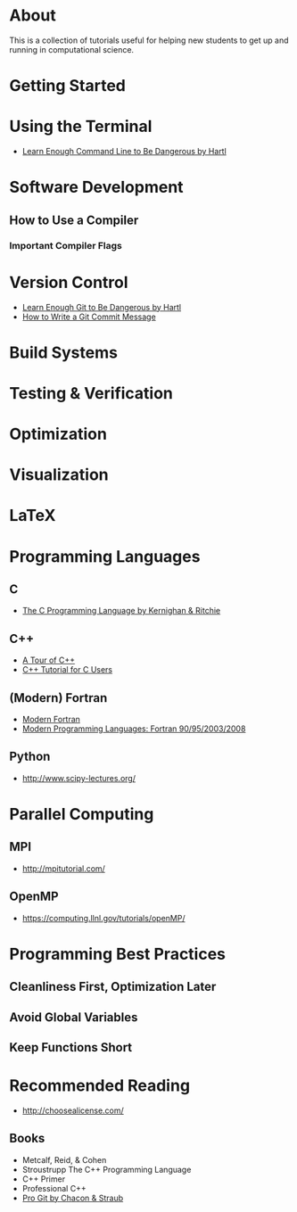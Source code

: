 # About
This is a collection of tutorials useful for helping new students to get up and running in computational science.

# Getting Started

# Using the Terminal
- [Learn Enough Command Line to Be Dangerous by Hartl](https://www.learnenough.com/command-line-tutorial)

# Software Development

## How to Use a Compiler

### Important Compiler Flags

# Version Control
- [Learn Enough Git to Be Dangerous by Hartl](https://www.learnenough.com/git-tutorial)
- [How to Write a Git Commit Message](http://chris.beams.io/posts/git-commit/)

# Build Systems

# Testing & Verification

# Optimization

# Visualization

# LaTeX

# Programming Languages

## C
- [The C Programming Language by Kernighan & Ritchie](https://archive.org/details/the_c_programming_language_2)

## C++
- [A Tour of C++](https://isocpp.org/tour)
- [C++ Tutorial for C Users](http://www.4p8.com/eric.brasseur/cppcen.html)

## (Modern) Fortran
- [Modern Fortran](https://bitbucket.org/eric_t/modern-fortran/wiki/Home)
- [Modern Programming Languages: Fortran 90/95/2003/2008](https://www.tacc.utexas.edu/documents/13601/162125/fortran_class.pdf)

## Python
- http://www.scipy-lectures.org/

# Parallel Computing

## MPI
- http://mpitutorial.com/

## OpenMP
- https://computing.llnl.gov/tutorials/openMP/

# Programming Best Practices

## Cleanliness First, Optimization Later 

## Avoid Global Variables

## Keep Functions Short

# Recommended Reading
- http://choosealicense.com/

## Books
- Metcalf, Reid, & Cohen
- Stroustrupp The C++ Programming Language
- C++ Primer
- Professional C++
- [Pro Git by Chacon & Straub](https://git-scm.com/book/en/v2)
